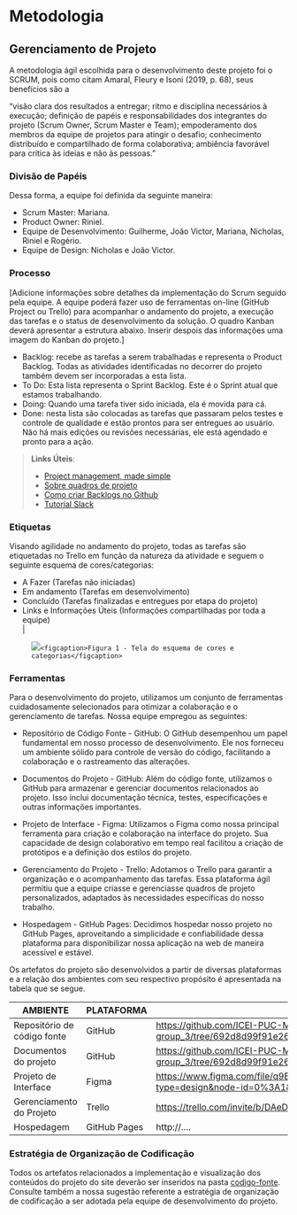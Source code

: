 
# Metodologia

## Gerenciamento de Projeto
A metodologia ágil escolhida para o desenvolvimento deste projeto foi o SCRUM, pois como citam Amaral, Fleury e Isoni (2019, p. 68), seus benefícios são a

“visão clara dos resultados a entregar; ritmo e disciplina necessários à execução; definição de papéis e responsabilidades dos integrantes do projeto (Scrum Owner, Scrum Master e Team); empoderamento dos membros da equipe de projetos para atingir o desafio; conhecimento distribuído e compartilhado de forma colaborativa; ambiência favorável para crítica às ideias e não às pessoas.”

### Divisão de Papéis

Dessa forma, a equipe foi definida da seguinte maneira:
- Scrum Master: Mariana.
- Product Owner: Riniel.
- Equipe de Desenvolvimento: Guilherme, João Victor, Mariana, Nicholas, Riniel e Rogério.
- Equipe de Design: Nicholas e João Victor.

### Processo

[Adicione informações sobre detalhes da implementação do Scrum seguido pela equipe. A equipe poderá fazer uso de ferramentas on-line (GitHub Project ou Trello) para acompanhar o andamento do projeto, a execução das tarefas e o status de desenvolvimento da solução. O quadro Kanban deverá apresentar a estrutura abaixo. Inserir despois das informações uma imagem do Kanban do projeto.]
- Backlog: recebe as tarefas a serem trabalhadas e representa o Product Backlog. Todas as atividades identificadas no decorrer do projeto também devem ser incorporadas a esta lista. 
- To Do: Esta lista representa o Sprint Backlog. Este é o Sprint atual que estamos trabalhando. 
- Doing: Quando uma tarefa tiver sido iniciada, ela é movida para cá. 
- Done: nesta lista são colocadas as tarefas que passaram pelos testes e controle de qualidade e estão prontos para ser entregues ao usuário. Não há mais edições ou revisões necessárias, ele está agendado e pronto para a ação.

> **Links Úteis**:
> - [Project management, made simple](https://github.com/features/project-management/)
> - [Sobre quadros de projeto](https://docs.github.com/pt/github/managing-your-work-on-github/about-project-boards)
> - [Como criar Backlogs no Github](https://www.youtube.com/watch?v=RXEy6CFu9Hk)
> - [Tutorial Slack](https://slack.com/intl/en-br/)


### Etiquetas
<p>Visando agilidade no andamento do projeto, todas as tarefas são etiquetadas no Trello em função da natureza da atividade e seguem o seguinte esquema de cores/categorias:</p>

<ul>
  <li>A Fazer (Tarefas não iniciadas)</li>
  <li>Em andamento (Tarefas em desenvolvimento)</li>
  <li>Concluído (Tarefas finalizadas e entregues por etapa do projeto)</li>
  <li>Links e Informações Úteis (Informações compartilhadas por toda a equipe)</li>|
</ul>

<figure> 
  <img src="c:\Users\roger\OneDrive\Imagens\Capturas de tela\Captura de Tela (1).png"


    <figcaption>Figura 1 - Tela do esquema de cores e categorias</figcaption>
</figure> 
  
### Ferramentas

Para o desenvolvimento do projeto, utilizamos um conjunto de ferramentas cuidadosamente selecionados para otimizar a colaboração e o gerenciamento de tarefas. Nossa equipe empregou as seguintes:

- Repositório de Código Fonte - GitHub:
O GitHub desempenhou um papel fundamental em nosso processo de desenvolvimento. Ele nos forneceu um ambiente sólido para controle de versão do código, facilitando a colaboração e o rastreamento das alterações.

- Documentos do Projeto - GitHub:
Além do código fonte, utilizamos o GitHub para armazenar e gerenciar documentos relacionados ao projeto. Isso inclui documentação técnica, testes, especificações e outras informações importantes.

- Projeto de Interface - Figma:
Utilizamos o Figma como nossa principal ferramenta para criação e colaboração na interface do projeto. Sua capacidade de design colaborativo em tempo real facilitou a criação de protótipos e a definição dos estilos do projeto.

- Gerenciamento do Projeto - Trello:
Adotamos o Trello para garantir a organização e o acompanhamento das tarefas. Essa plataforma ágil permitiu que a equipe criasse e gerenciasse quadros de projeto personalizados, adaptados às necessidades específicas do nosso trabalho.

- Hospedagem - GitHub Pages:
Decidimos hospedar nosso projeto no GitHub Pages, aproveitando a simplicidade e confiabilidade dessa plataforma para disponibilizar nossa aplicação na web de maneira acessível e estável.


Os artefatos do projeto são desenvolvidos a partir de diversas plataformas e a relação dos ambientes com seu respectivo propósito é apresentada na tabela que se segue.

| AMBIENTE                            | PLATAFORMA                         | LINK DE ACESSO                         |
|-------------------------------------|------------------------------------|----------------------------------------|
| Repositório de código fonte         | GitHub                             |https://github.com/ICEI-PUC-Minas-PMV-ADS/pmv-ads-2023-2-e1-proj-web-t4-group_3/tree/692d8d99f91e2696186252d4dc6c3d71b0a8cef9/codigo-fonte|
| Documentos do projeto               | GitHub                             |https://github.com/ICEI-PUC-Minas-PMV-ADS/pmv-ads-2023-2-e1-proj-web-t4-group_3/tree/692d8d99f91e2696186252d4dc6c3d71b0a8cef9/documentos|
| Projeto de Interface                | Figma                              |https://www.figma.com/file/q9EqSVGC7zONyYejZ9xUqa/Site-do-Projeto-Eixo-1---PUC-Minas?type=design&node-id=0%3A1&mode=design&t=6IYslppfxkUeoECs-1|
| Gerenciamento do Projeto            | Trello                             |https://trello.com/invite/b/DAeDJYZf/ATTI6296a1c4c5198ba746e8ae5ca560157d1422C265/projeto|
| Hospedagem                          | GitHub Pages                       | http://....                            |


### Estratégia de Organização de Codificação 

Todos os artefatos relacionados a implementação e visualização dos conteúdos do projeto do site deverão ser inseridos na pasta [codigo-fonte](http://https://github.com/ICEI-PUC-Minas-PMV-ADS/WebApplicationProject-Template-v2/tree/main/codigo-fonte). Consulte também a nossa sugestão referente a estratégia de organização de codificação a ser adotada pela equipe de desenvolvimento do projeto.

